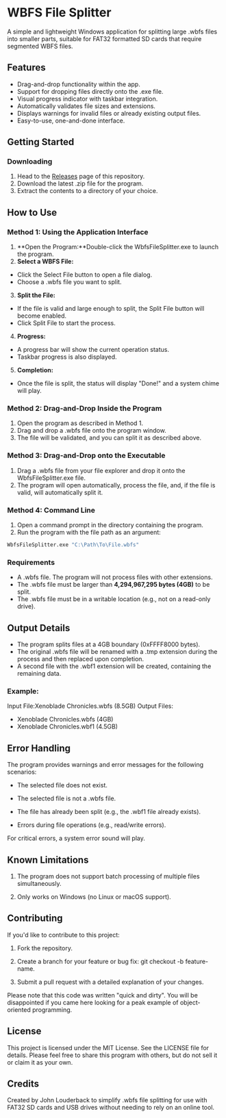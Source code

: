 **WBFS File Splitter**
======================

A simple and lightweight Windows application for splitting large .wbfs files into 
smaller parts, suitable for FAT32 formatted SD cards that require segmented WBFS files.

**Features**
------------
*   Drag-and-drop functionality within the app.
*   Support for dropping files directly onto the .exe file.
*   Visual progress indicator with taskbar integration.
*   Automatically validates file sizes and extensions.
*   Displays warnings for invalid files or already existing output files.
*   Easy-to-use, one-and-done interface.


**Getting Started**
-------------------

### **Downloading**
1.  Head to the [Releases](./Releases) page of this repository.
2.  Download the latest .zip file for the program.
3.  Extract the contents to a directory of your choice.


**How to Use**
--------------

### **Method 1: Using the Application Interface**
1.  **Open the Program:**Double-click the WbfsFileSplitter.exe to launch the program.
2.  **Select a WBFS File:**
  *   Click the Select File button to open a file dialog.
  *   Choose a .wbfs file you want to split.
3.  **Split the File:**
  *   If the file is valid and large enough to split, the Split File button will become enabled.
  *   Click Split File to start the process.
4.  **Progress:**
  *   A progress bar will show the current operation status.
  *   Taskbar progress is also displayed.
5.  **Completion:**
  *   Once the file is split, the status will display "Done!" and a system chime will play.


### **Method 2: Drag-and-Drop Inside the Program**
1.  Open the program as described in Method 1.
2.  Drag and drop a .wbfs file onto the program window.
3.  The file will be validated, and you can split it as described above.


### **Method 3: Drag-and-Drop onto the Executable**
1. Drag a .wbfs file from your file explorer and drop it onto the WbfsFileSplitter.exe file.
2. The program will open automatically, process the file, and, if the file is valid, 
   will automatically split it.

### **Method 4: Command Line**
1. Open a command prompt in the directory containing the program.
2. Run the program with the file path as an argument:

```bash
WbfsFileSplitter.exe "C:\Path\To\File.wbfs"
```


### **Requirements**
*   A .wbfs file. The program will not process files with other extensions.
*   The .wbfs file must be larger than **4,294,967,295 bytes (4GB)** to be split.
*   The .wbfs file must be in a writable location (e.g., not on a read-only drive).


**Output Details**
------------------
*   The program splits files at a 4GB boundary (0xFFFF8000 bytes).
*   The original .wbfs file will be renamed with a .tmp extension during the process and then replaced upon completion.
*   A second file with the .wbf1 extension will be created, containing the remaining data.


### Example:
Input File:Xenoblade Chronicles.wbfs (8.5GB)
Output Files:
*   Xenoblade Chronicles.wbfs (4GB)
*   Xenoblade Chronicles.wbf1 (4.5GB)


**Error Handling**
------------------

The program provides warnings and error messages for the following scenarios:

*   The selected file does not exist.

*   The selected file is not a .wbfs file.

*   The file has already been split (e.g., the .wbf1 file already exists).

*   Errors during file operations (e.g., read/write errors).


For critical errors, a system error sound will play.


**Known Limitations**
---------------------

1.  The program does not support batch processing of multiple files simultaneously.

2.  Only works on Windows (no Linux or macOS support).


**Contributing**
----------------

If you'd like to contribute to this project:

1. Fork the repository.

2. Create a branch for your feature or bug fix: git checkout -b feature-name.

3. Submit a pull request with a detailed explanation of your changes.

Please note that this code was written "quick and dirty". You will be disappointed if 
you came here looking for a peak example of object-oriented programming.


**License**
-----------

This project is licensed under the MIT License. See the LICENSE file for details. 
Please feel free to share this program with others, but do not sell it or claim it as your own.

**Credits**
-----------

Created by John Louderback to simplify .wbfs file splitting for use with FAT32 SD 
cards and USB drives without needing to rely on an online tool.